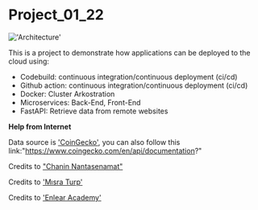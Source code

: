 # Project_01_22

!['Architecture'](https://raw.githubusercontent.com/HarTigran/Project_01_22/main/Arch.jpg?token=GHSAT0AAAAAABRAMLYAXXUXXSFSIOLFRQ2YYPW6BCQ)


This is a project to demonstrate how applications can be deployed to the cloud using:

- Codebuild: continuous integration/continuous deployment (ci/cd) 
- Github action: continuous integration/continuous deployment (ci/cd) 
- Docker: Cluster Arkostration
- Microservices: Back-End, Front-End
- FastAPI: Retrieve data from remote websites




**Help from Internet**

Data source is ['CoinGecko'](https://www.coingecko.com/en/api/documentation?), you can also follow this link:"https://www.coingecko.com/en/api/documentation?"

Credits to ["Chanin Nantasenamat"](http://youtube.com/dataprofessor)

Credits to ['Mısra Turp'](https://www.youtube.com/watch?v=VZ_tS4F6P2A)

Credits to ['Enlear Academy'](https://www.youtube.com/watch?v=aa3gGwJpCro&t=1424s)


